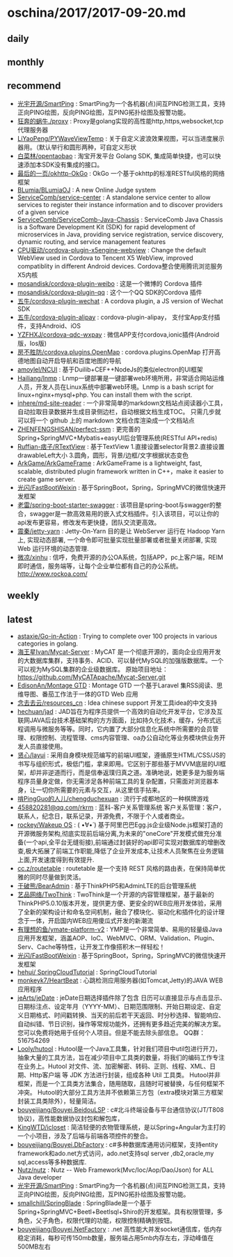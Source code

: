 # oschina/2017/2017-09-20.md



## daily



## monthly



## recommend

- [光宇开源/SmartPing](http://git.oschina.net/gy-games/smartping) : SmartPing为一个各机器(点)间互PING检测工具，支持正向PING绘图，反向PING绘图，互PING拓扑绘图及报警功能。
- [狂奔的蜗牛./proxy](http://git.oschina.net/snail/proxy) : Proxy是golang实现的高性能http,https,websocket,tcp代理服务器
- [LiYaoPeng/PYWaveViewTemp](http://git.oschina.net/LYPLiYaoPeng/PYWaveViewTemp) : 关于自定义波浪效果视图，可以当进度展示器用。（默认举行和圆形两种，可自定义形状
- [白菜林/opentaobao](http://git.oschina.net/lyhuilin/opentaobao) : 淘宝开发平台 Golang SDK, 集成简单快捷，也可以快速添加本SDK没有集成的接口。
- [最后的一页/okhttp-OkGo](http://git.oschina.net/JHFreedm/okhttp-OkGo) : OkGo 一个基于okhttp的标准RESTful风格的网络框架
- [BLumia/BLumiaOJ](http://git.oschina.net/blumia/BLumiaOJ) : A new Online Judge system
- [ServiceComb/service-center](http://git.oschina.net/servicecomb/service-center) : A standalone service center to allow services to register their instance information and to discover providers of a given service
- [ServiceComb/ServiceComb-Java-Chassis](http://git.oschina.net/servicecomb/ServiceComb-Java-Chassis) : ServiceComb Java Chassis is a Software Development Kit (SDK) for rapid development of microservices in Java, providing service registration, service discovery, dynamic routing, and service management features
- [CPU驱动/cordova-plugin-x5engine-webview](http://git.oschina.net/jiwenfie/cordova-plugin-x5engine-webview) : Change the default WebView used in Cordova to Tencent X5 WebView, improved compatiblity in different Android devices. Cordova整合使用腾讯浏览服务X5内核
- [mosandisk/cordova-plugin-weibo](http://git.oschina.net/modisk/cordova-plugin-weibo) : 这是一个微博的 Cordova 插件
- [mosandisk/cordova-plugin-qq](http://git.oschina.net/modisk/cordova-plugin-qq) : 这个一个QQ SDK的Cordova 插件
- [五牛/cordova-plugin-wechat](http://git.oschina.net/wuniu55/cordova-plugin-wechat) : A cordova plugin, a JS version of Wechat SDK
- [五牛/cordova-plugin-alipay](http://git.oschina.net/wuniu55/cordova-plugin-alipay) : cordova-plugin-alipay， 支付宝App支付插件，支持Android、iOS
- [YZFHXJ/cordova-qdc-wxpay](http://git.oschina.net/YZFHXJ.com/cordova-qdc-wxpay) : 微信APP支付cordova,ionic插件(Android版，Ios版)
- [房不胜防/cordova.plugins.OpenMap](http://git.oschina.net/fang1002/cordova.plugins.OpenMap) : cordova.plugins.OpenMap 打开高德地图自动开启导航和百度地图的导航
- [amoylel/NCUI](http://git.oschina.net/amoylel/NCUI) : 基于Duilib+CEF++NodeJs的类似electron的UI框架
- [Hailiang/lnmp](http://git.oschina.net/hehl/lnmp) : Lnmp一键部署是一键部署web环境所用，非常适合网站运维人员，开发人员在Linux系统中部署web环境。Lnmp is a bash script for linux+nginx+mysql+php. You can install them with the script.
- [inhere/md-site-reader](http://git.oschina.net/inhere/md-site-reader) : 一个非常简单的markdown文档站点阅读器小工具，自动拉取目录数据并生成目录侧边栏，自动根据文档生成TOC。 只需几步就可以将一个 github 上的 markdown 文档仓库渲染成一个文档站点
- [ZHENFENGSHISAN/perfect-ssm](http://git.oschina.net/zhenfeng13/perfect-ssm) : 更完善的Spring+SpringMVC+Mybatis+easyUI后台管理系统(RESTful API+redis)
- [Ruffian-痞子/RTextView](http://git.oschina.net/632835821/RTextView) : 基于TextView 1.直接设置selector背景2.直接设置drawableLeft大小 3.圆角，圆形，背景/边框/文字根据状态变色
- [ArkGame/ArkGameFrame](http://git.oschina.net/ArkGame/ArkGameFrame) : ArkGameFrame is a lightweight, fast, scalable, distributed plugin framework written in C++，make it easier to create game server.
- [光闪/FastBootWeixin](http://git.oschina.net/kingshine/FastBootWeixin) : 基于SpringBoot，Spring，SpringMVC的微信快速开发框架
- [老雷/spring-boot-starter-swagger](http://git.oschina.net/reger/spring-boot-starter-swagger) : 该项目是spring-boot与swagger的整合，swagger是一款高效易用的嵌入式文档插件。引入该项目，可以让你的api发布更容易，修改发布更快捷，团队交流更高效。
- [震秦/jetty-yarn](http://git.oschina.net/zhzhenqin/jetty-yarn) : Jetty-On-Yarn 目的是让 WebServer 运行在 Hadoop Yarn上, 实现动态部署, 一个命令即可批量实现批量部署或者批量关闭部署, 实现Web 运行环境的动态管理.
- [微凉/xinhu](http://git.oschina.net/eshophp/xinhu) : 信呼，免费开源的办公OA系统，包括APP，pc上客户端，REIM即时通信，服务端等，让每个企业单位都有自己的办公系统。 http://www.rockoa.com/


## weekly



## latest

- [astaxie/Go-in-Action](http://git.oschina.net/astaxie/Go-in-Action) : Trying to complete over 100 projects in various categories in golang.
- [海王星Ivan/Mycat-Server](http://git.oschina.net/linzhiqiang/Mycat-Server) : MyCAT 是一个彻底开源的，面向企业应用开发的大数据库集群，支持事务、ACID、可以替代MySQL的加强版数据库。一个可以视为MySQL集群的企业级数据库。 原始项目地址：https://github.com/MyCATApache/Mycat-Server.git
- [EdisonAn/Montage GTD](http://git.oschina.net/accacc/task) : Montage GTD 一个基于Laravel 集RSS阅读、思维导图、番茄工作法于一体的GTD Web 应用
- [念去去云/resources_cn](http://git.oschina.net/yihyforever/resources_cn) : Idea chinese support 开发工具idea的中文支持
- [hechuan/jad](http://git.oschina.net/457049726/jad) : JAD旨在为程序员提供一个高效的自动化开发平台，它涉及互联网JAVA后台技术基础架构的方方面面，比如持久化技术，缓存，分布式远程调用与微服务等等。同时，它内置了大部分信息化系统中所需要的会员管理、权限控制、流程管理、cms内容管理、oa办公自动化等业务模块供业务开发人员直接使用。
- [贤心/layui](http://git.oschina.net/sentsin/layui) : 采用自身模块规范编写的前端UI框架，遵循原生HTML/CSS/JS的书写与组织形式，极低门槛，拿来即用。它区别于那些基于MVVM底层的UI框架，却并非逆道而行，而是信奉返璞归真之道。准确地说，她更多是为服务端程序员量身定做，你无需涉足各种前端工具的复杂配置，只需面对浏览器本身，让一切你所需要的元素与交互，从这里信手拈来。
- [啃PingGuo的人儿/chengduchexuan](http://git.oschina.net/qianggegege/chengduchexuan) : 流行于成都地区的一种棋牌游戏
- [458820281@qq.com/rkrm](http://git.oschina.net/xmtom/rkrm) : 蓝科-客户关系管理系统 客户关系管理：客户，联系人，纪念日，联系记录，开源免费，不限于个人或者商业。
- [rockey/Wakeup OS](http://git.oschina.net/newcomein/Wakeup-OS) : ( •̀∀•́ ) 基于阿里巴巴Egg.js企业级Node.js框架打造的开源微服务架构,彻底实现前后端分离,为未来的"oneCore"开发模式做充分准备(一个api,全平台无缝衔接),前端通过封装好的api即可实现对数据库的增删改查,极大拓展了前端工作职能,降低了企业开发成本,让技术人员聚焦在业务逻辑上面,开发速度得到有效提升.
- [cc.z/routetable](http://git.oschina.net/garbagecode/routetable) : routetable 是一个支持 REST 风格的路由表，在保持简单优雅的同时尽量做到灵活。
- [于破熊/BearAdmin](http://git.oschina.net/yupoxiong/BearAdmin) : 基于ThinkPHP5和AdminLTE的后台管理系统
- [艺品网络/TwoThink](http://git.oschina.net/ypwl/TwoThink) : TwoThink是一个开源的内容管理框架，基于最新的ThinkPHP5.0.10版本开发，提供更方便、更安全的WEB应用开发体验，采用了全新的架构设计和命名空间机制，融合了模块化、驱动化和插件化的设计理念于一体，开启国内WEB应用傻瓜式开发的新潮流
- [有理想的鱼/ymate-platform-v2](http://git.oschina.net/suninformation/ymate-platform-v2) : YMP是一个非常简单、易用的轻量级Java应用开发框架，涵盖AOP、IoC、WebMVC、ORM、Validation、Plugin、Serv、Cache等特性，让开发工作像搭积木一样轻松！
- [光闪/FastBootWeixin](http://git.oschina.net/kingshine/FastBootWeixin) : 基于SpringBoot，Spring，SpringMVC的微信快速开发框架
- [hehui/ SpringCloudTutorial](http://git.oschina.net/ylimhhmily/SpringCloudTutorial) : SpringCloudTutorial
- [monkeyk7/HeartBeat](http://git.oschina.net/mkk/HeartBeat) : 心跳检测应用服务器(如Tomcat,Jetty)的JAVA WEB应用程序
- [jeArts/jeDate](http://git.oschina.net/arts1986/jeDate) : jeDate日期选择插件除了包含 日历可以直接显示与点击显示、日期标注点、设定年月（YYYY-MM）、日期范围限制、开始日期设定、自定义日期格式、时间戳转换、当天的前后若干天返回、时分秒选择、智能响应、自动纠错、节日识别，操作等常规功能外，还拥有更多趋近完美的解决方案。您可以免费将她用于任何个人项目。但是不能去除头部信息。 QQ群：516754269
- [Looly/hutool](http://git.oschina.net/loolly/hutool) : Hutool是一个Java工具集，针对我们项目中util包进行开刀，抽象大量的工具方法，旨在减少项目中工具类的数量，将我们的编码工作专注在业务上。Hutool 对文件、流、加密解密、转码、正则、线程、XML、日期、Http客户端 等 JDK 方法进行封装，组成各种 Util 工具类。 Hutool并非框架，而是一个工具类方法集合，随用随取，且随时可被替换，与任何框架不冲突。 Hutool的大部分工具方法并不依赖第三方包（extra模块对第三方框架封装工具类除外），轻量简洁。
- [bouyeijiang/Bouyei.BeidouLSP](http://git.oschina.net/bouyeijiang/bouyei-beidoulsp) : c#北斗终端设备与平台通信协议(JT/T808协议)，高性能数据协议封包和解包库，
- [KingWTD/icloset](http://git.oschina.net/kingariel/icloset) : 简洁轻便的衣物管理系统，是以Spring+Angular为主打的一个小项目，涉及了后端与前端各项控件的整合。
- [bouyeijiang/Bouyei.DbFactory](http://git.oschina.net/bouyeijiang/dbproviderfactory) : c#多种数据库通用访问框架，支持entity framework和ado.net方式访问，ado.net支持sql server ,db2,oracle,my sql,access等多种数据库.
- [Nutz/nutz](http://git.oschina.net/nutz/nutz) : Nutz -- Web Framework(Mvc/Ioc/Aop/Dao/Json) for ALL Java developer
- [光宇开源/SmartPing](http://git.oschina.net/gy-games/smartping) : SmartPing为一个各机器(点)间互PING检测工具，支持正向PING绘图，反向PING绘图，互PING拓扑绘图及报警功能。
- [smallchill/SpringBlade](http://git.oschina.net/smallc/SpringBlade) : SpringBlade是一个基于Spring+SpringMVC+Beetl+Beetlsql+Shiro的开发框架。具有权限管理，多角色，父子角色，权限代理的功能，权限控制精确到按钮。
- [bouyeijiang/Bouyei.NetFactory](http://git.oschina.net/bouyeijiang/Bouyei.NetProviderFactory) : .net 高性能大并发socket通信库，低内存稳定消耗，每秒可传150mb数量，服务端占用5mb内存左右，浮动峰值在500MB左右